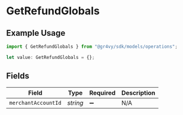 # GetRefundGlobals

## Example Usage

```typescript
import { GetRefundGlobals } from "@gr4vy/sdk/models/operations";

let value: GetRefundGlobals = {};
```

## Fields

| Field               | Type                | Required            | Description         |
| ------------------- | ------------------- | ------------------- | ------------------- |
| `merchantAccountId` | *string*            | :heavy_minus_sign:  | N/A                 |